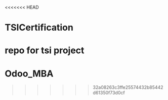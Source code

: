 <<<<<<< HEAD
# TSICertification
 repo for tsi project
=======
# Odoo_MBA
>>>>>>> 32a08263c3ffe25574432b85442d61350f73d0cf

